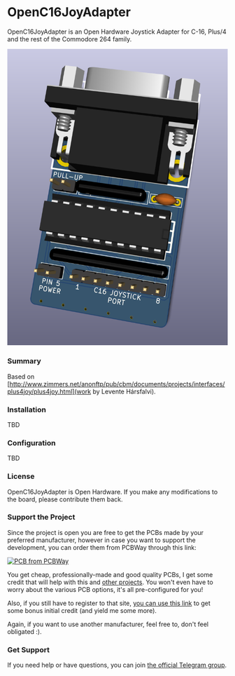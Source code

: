 # OpenC16JoyAdapter
OpenC16JoyAdapter is an Open Hardware Joystick Adapter for C-16, Plus/4 and the rest of the Commodore 264 family.

![Board](https://raw.githubusercontent.com/SukkoPera/OpenC16JoyAdapter/master/doc/render-top.png)

### Summary
Based on [http://www.zimmers.net/anonftp/pub/cbm/documents/projects/interfaces/plus4joy/plus4joy.html](work by Levente Hársfalvi).

### Installation
TBD

### Configuration
TBD

### License
OpenC16JoyAdapter is Open Hardware. If you make any modifications to the board, please contribute them back.

### Support the Project
Since the project is open you are free to get the PCBs made by your preferred manufacturer, however in case you want to support the development, you can order them from PCBWay through this link:

[![PCB from PCBWay](https://www.pcbway.com/project/img/images/frompcbway.png)](https://www.pcbway.com/project/shareproject/OpenC16JoyAdapter_V2.html)

You get cheap, professionally-made and good quality PCBs, I get some credit that will help with this and [other projects](https://www.pcbway.com/project/member/shareproject/?bmbid=41100). You won't even have to worry about the various PCB options, it's all pre-configured for you!

Also, if you still have to register to that site, [you can use this link](https://www.pcbway.com/setinvite.aspx?inviteid=41100) to get some bonus initial credit (and yield me some more).

Again, if you want to use another manufacturer, feel free to, don't feel obligated :).

### Get Support
If you need help or have questions, you can join [the official Telegram group](https://t.me/joinchat/HUHdWBC9J9JnYIrvTYfZmg).
